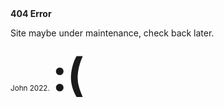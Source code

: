 <html>
<b>404 Error</b>
<p>Site maybe under maintenance, check back later.</p>
<small>John 2022.</small>
<b style="font-size:72">:(</b>
</html>